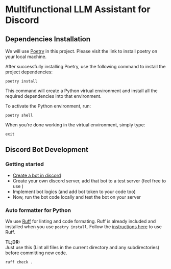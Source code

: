 # Multifunctional LLM Assistant for Discord

## Dependencies Installation
We will use [Poetry](https://python-poetry.org/docs/) in this project. Please visit the link to install poetry on your local machine.

After successfully installing Poetry, use the following command to install the project dependencies:

```
poetry install
```

This command will create a Python virtual environment and install all the required dependencies into that environment.

To activate the Python environment, run:

```
poetry shell
```

When you’re done working in the virtual environment, simply type:

```
exit
```

## Discord Bot Development

### Getting started
- [Create a bot in discord](https://interactions-py.github.io/interactions.py/Guides/02%20Creating%20Your%20Bot/)
- Create your own discord server, add that bot to a test server (feel free to use )
- Implement bot logics (and add bot token to your code too)
- Now, run the bot code locally and test the bot on your server

### Auto formatter for Python
We use [Ruff](https://github.com/astral-sh/ruff) for linting and code formating. Ruff is already included and installed when you use `poetry install`. Follow the [instructions here](https://github.com/astral-sh/ruff) to use Ruff.

**TL;DR:**  
Just use this (Lint all files in the current directory and any subdirectories) before committing new code.
```
ruff check .
``` 
